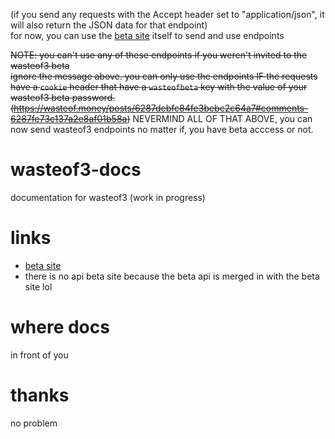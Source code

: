 (if you send any requests with the Accept header set to "application/json", it will also return the JSON data for that endpoint)<br/>
for now, you can use the [beta site](https://beta.wasteof.money) itself to send and use endpoints

~~NOTE: you can't use any of these endpoints if you weren't invited to the wasteof3 beta~~<br/>
~~ignore the message above. you can only use the endpoints IF the requests have a `cookie` header that have a `wasteofbeta` key with the value of your wasteof3 beta password. (https://wasteof.money/posts/6287debfc84fe3bebc2c64a7#comments-6287fe73c137a2e8af01b58a)~~
NEVERMIND ALL OF THAT ABOVE, you can now send wasteof3 endpoints no matter if, you have beta acccess or not.

# wasteof3-docs
documentation for wasteof3 (work in progress)

# links
- [beta site](https://beta.wasteof.money)<br/>
- there is no api beta site because the beta api is merged in with the beta site lol

# where docs
in front of you

# thanks
no problem
